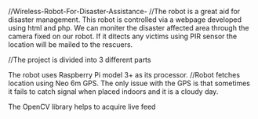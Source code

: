 //Wireless-Robot-For-Disaster-Assistance-
//The robot is a great aid for disaster management. This robot is controlled via a webpage developed using html and php. We can
moniter the disaster affected area through the camera fixed on our robot. If it ditects any victims using PIR sensor the location will be mailed to the rescuers.

//The project is divided into 3 different parts


The robot uses Raspberry Pi model 3+ as its processor.
//Robot fetches location using Neo 6m GPS. The only issue with the GPS is that sometimes it fails to catch signal when placed indoors and it is a cloudy day. 




The OpenCV library helps to acquire live feed
